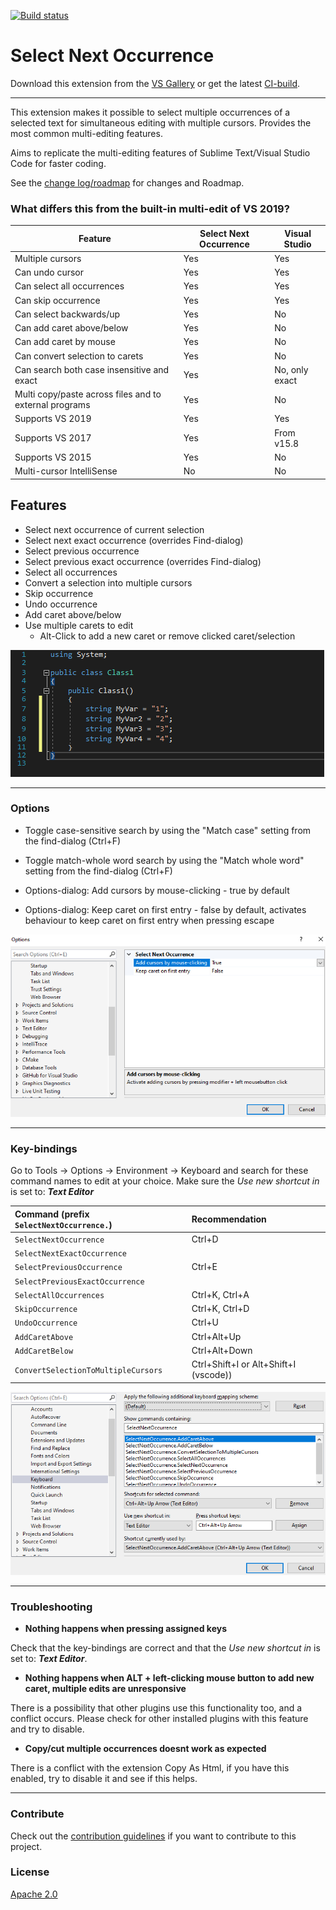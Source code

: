 [![Build status](https://ci.appveyor.com/api/projects/status/66dy10xgquyw3y7x?svg=true)](https://ci.appveyor.com/project/2mas/selectnextoccurrence)
# Select Next Occurrence

Download this extension from the [VS Gallery](https://marketplace.visualstudio.com/items?itemName=thomaswelen.SelectNextOccurrence) or get the latest [CI-build](http://vsixgallery.com/extension/NextOccurrence.b213c4e9-b96f-4f9d-b1d6-fa8bc7e9da21/).

---------------------------------------

This extension makes it possible to select multiple occurrences of a selected text for simultaneous editing with multiple cursors. Provides the most common multi-editing features.

Aims to replicate the multi-editing features of Sublime Text/Visual Studio Code for faster coding.

See the [change log/roadmap](CHANGELOG.md) for changes and Roadmap.



### What differs this from the built-in multi-edit of VS 2019?
| Feature | Select Next Occurrence | Visual Studio |
| --- | --- | ---|
| Multiple cursors | Yes | Yes |
| Can undo cursor | Yes | Yes |
| Can select all occurrences | Yes | Yes |
| Can skip occurrence | Yes | Yes |
| Can select backwards/up | Yes | No |
| Can add caret above/below | Yes | No |
| Can add caret by mouse | Yes | No |
| Can convert selection to carets | Yes | No |
| Can search both case insensitive and exact | Yes | No, only exact |
| Multi copy/paste across files and to external programs | Yes | No |
| Supports VS 2019 | Yes | Yes |
| Supports VS 2017 | Yes | From v15.8 |
| Supports VS 2015 | Yes | No |
| Multi-cursor IntelliSense | No | No |



## Features

- Select next occurrence of current selection
- Select next exact occurrence (overrides Find-dialog)
- Select previous occurrence
- Select previous exact occurrence (overrides Find-dialog)
- Select all occurrences
- Convert a selection into multiple cursors
- Skip occurrence
- Undo occurrence
- Add caret above/below
- Use multiple carets to edit
  - Alt-Click to add a new caret or remove clicked caret/selection

![Select Next Occurrence](select_next.gif)

---------------------------------------

### Options
- Toggle case-sensitive search by using the "Match case" setting from the find-dialog (Ctrl+F)

- Toggle match-whole word search by using the "Match whole word" setting from the find-dialog (Ctrl+F)

- Options-dialog: Add cursors by mouse-clicking - true by default

- Options-dialog: Keep caret on first entry - false by default, activates behaviour to keep caret on first entry when pressing escape

![Select Next Occurrence Options dialog](settings.png)

---------------------------------------

### Key-bindings
Go to Tools -> Options -> Environment -> Keyboard and search for these command names to edit at your choice. Make sure the _Use new shortcut in_ is set to: ***Text Editor***

| Command (prefix ```SelectNextOccurrence.```) | Recommendation |
| :--- | :--- |
| ```SelectNextOccurrence``` | Ctrl+D |
| ```SelectNextExactOccurrence``` | |
| ```SelectPreviousOccurrence``` | Ctrl+E |
| ```SelectPreviousExactOccurrence``` | |
| ```SelectAllOccurrences``` | Ctrl+K, Ctrl+A |
| ```SkipOccurrence``` | Ctrl+K, Ctrl+D |
| ```UndoOccurrence``` | Ctrl+U |
| ```AddCaretAbove``` | Ctrl+Alt+Up |
| ```AddCaretBelow``` | Ctrl+Alt+Down |
| ```ConvertSelectionToMultipleCursors``` | Ctrl+Shift+I or Alt+Shift+I (vscode)) |

![Select Next Occurrence Keyboard bindings](kbd_shortcuts.png)

---------------------------------------

### Troubleshooting

- **Nothing happens when pressing assigned keys**

Check that the key-bindings are correct and that the _Use new shortcut in_ is set to: ***Text Editor***.

- **Nothing happens when ALT + left-clicking mouse button to add new caret, multiple edits are unresponsive**

There is a possibility that other plugins use this functionality too, and a conflict occurs. Please check for other installed plugins with this feature and try to disable.

- **Copy/cut multiple occurrences doesnt work as expected**

There is a conflict with the extension Copy As Html, if you have this enabled, try to disable it and see if this helps.

---------------------------------------

### Contribute
Check out the [contribution guidelines](CONTRIBUTING.md)
if you want to contribute to this project.

### License
[Apache 2.0](LICENSE)
